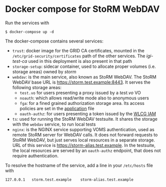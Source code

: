 # Docker compose for StoRM WebDAV

Run the services with

```
$ docker-compose up -d
```

The docker-compose contains several services:

* `trust`: docker image for the GRID CA certificates, mounted in the `/etc/grid-security/certificates` path of the other services. The _igi-test-ca_ used in this deployment is also present in that path
* `storage-setup`: sidecar container, used to allocate proper volumes (i.e. storage areas) owned by _storm_
* `webdav`: is the main service, also known as StoRM WebDAV. The StoRM WebDAV base URL is https://storm.test.example:8443. It serves the following storage areas:
  * `test.vo` for users presenting a proxy issued by a _test.vo_ VO
  * `noauth`: which allows read/write mode also to anonymous users
  * `fga`: for a fined grained authorization storage area. Its access policies are set in the [application](./assets/etc/storm/webdav/config/application.yml) file
  * `oauth-authz`: for users presenting a token issued by the [WLCG IAM](https://wlcg.cloud.cnaf.infn.it)
* `ts`: used for running the StoRM WebDAV testsuite. It shares the storage with the `webdav` service, to run local tests
* `nginx`: is the NGINX service supporting VOMS authentication, used as remote StoRM server for WebDAV calls. It does not forward requests to StoRM WebDAV, but just serves local resources in a separate storage. URL of this service is https://storm-alias.test.example. In the testsuite, the local resources are served by an `oauth-authz` endpoint, that does not require authentication.

To resolve the hostname of the service, add a line in your `/etc/hosts` file with

```
127.0.0.1	storm.test.example    storm-alias.test.example
```